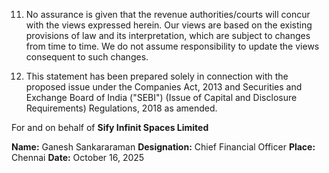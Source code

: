 11. No assurance is given that the revenue authorities/courts will concur with the views expressed herein. Our views are based on the existing provisions of law and its interpretation, which are subject to changes from time to time. We do not assume responsibility to update the views consequent to such changes.

12. This statement has been prepared solely in connection with the proposed issue under the Companies Act, 2013 and Securities and Exchange Board of India ("SEBI") (Issue of Capital and Disclosure Requirements) Regulations, 2018 as amended.

For and on behalf of **Sify Infinit Spaces Limited**

**Name:** Ganesh Sankararaman
**Designation:** Chief Financial Officer
**Place:** Chennai
**Date:** October 16, 2025